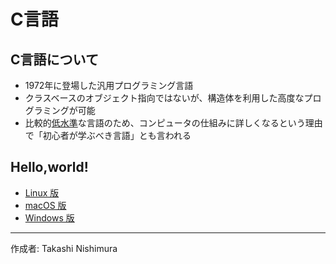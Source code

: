 # C言語

## C言語について

* 1972年に登場した汎用プログラミング言語
* クラスベースのオブジェクト指向ではないが、構造体を利用した高度なプログラミングが可能
* 比較的[低水準](http://bit.ly/2meoB4s)な言語のため、コンピュータの仕組みに詳しくなるという理由で「初心者が学ぶべき言語」とも言われる

## Hello,world!

* [Linux 版](https://github.com/TakashiNishimura/HelloWorld/blob/master/C/C_linux.md)
* [macOS 版](https://github.com/TakashiNishimura/HelloWorld/blob/master/C/C_mac.md)
* [Windows 版](https://github.com/TakashiNishimura/HelloWorld/blob/master/C/C_win.md)

***
作成者: Takashi Nishimura